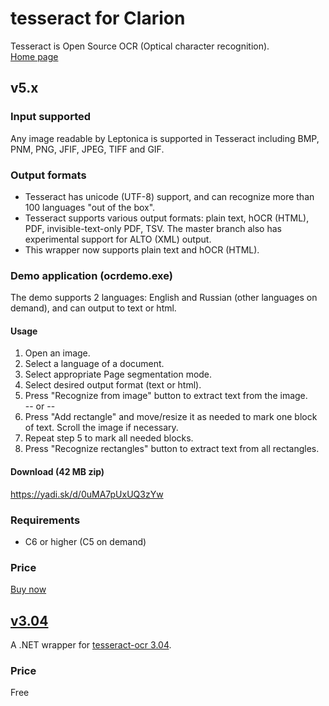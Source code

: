 # tesseract for Clarion

Tesseract is Open Source OCR (Optical character recognition).  
[Home page](https://github.com/tesseract-ocr/tesseract)  

## v5.x

### Input supported
Any image readable by Leptonica is supported in Tesseract including BMP, PNM, PNG, JFIF, JPEG, TIFF and GIF.  

### Output formats
- Tesseract has unicode (UTF-8) support, and can recognize more than 100 languages "out of the box".
- Tesseract supports various output formats: plain text, hOCR (HTML), PDF, invisible-text-only PDF, TSV. The master branch also has experimental support for ALTO (XML) output.  
- This wrapper now supports plain text and hOCR (HTML).

### Demo application (ocrdemo.exe)
The demo supports 2 languages: English and Russian (other languages on demand), and can output to text or html.

#### Usage

1.  Open an image.
2.  Select a language of a document.
3.  Select appropriate Page segmentation mode.
4.  Select desired output format (text or html).
5.  Press "Recognize from image" button to extract text from the image.  
 -- or --  
6.  Press "Add rectangle" and move/resize it as needed to mark one block of text. Scroll the image if necessary.
7.  Repeat step 5 to mark all needed blocks.
8.  Press "Recognize rectangles" button to extract text from all rectangles.

#### Download (42 MB zip)
https://yadi.sk/d/0uMA7pUxUQ3zYw  

### Requirements
- C6 or higher (C5 on demand)

### Price
[Buy now](https://www.clarionshop.com/checkout.cfm?pid=1662&q=1)  

## [v3.04](https://github.com/mikeduglas/tesseract/tree/master/v3.04)
A .NET wrapper for [tesseract-ocr 3.04](https://github.com/tesseract-ocr/tesseract/releases/tag/3.04.01).  

### Price
Free